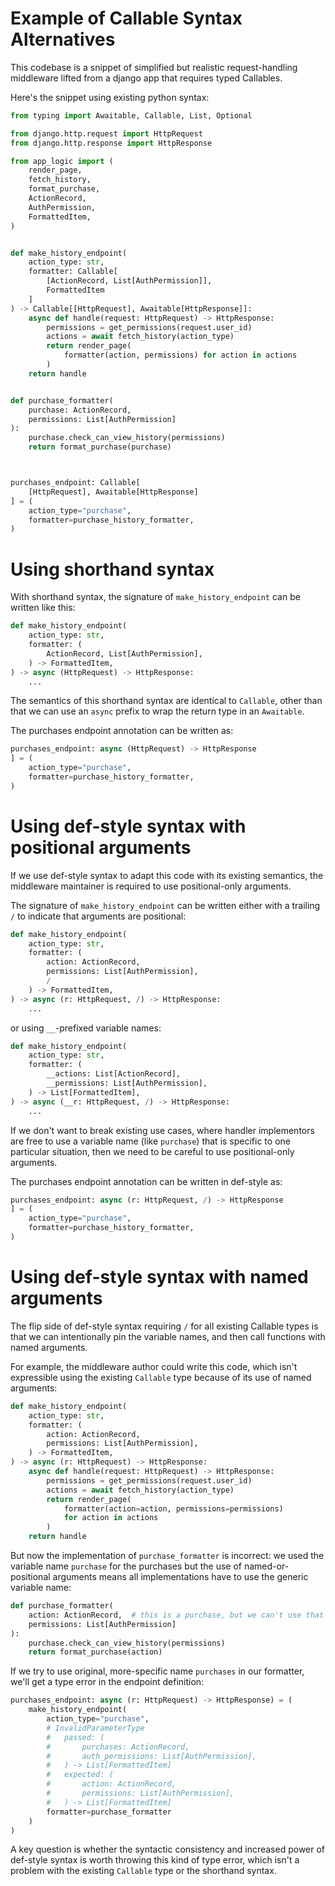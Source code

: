 # Example of Callable Syntax Alternatives

This codebase is a snippet of simplified but realistic request-handling
middleware lifted from a django app that requires typed Callables.

Here's the snippet using existing python syntax:
```python
from typing import Awaitable, Callable, List, Optional

from django.http.request import HttpRequest
from django.http.response import HttpResponse

from app_logic import (
    render_page,
    fetch_history,
    format_purchase,
    ActionRecord,
    AuthPermission,
    FormattedItem,
)


def make_history_endpoint(
    action_type: str,
    formatter: Callable[
        [ActionRecord, List[AuthPermission]],
        FormattedItem
    ]
) -> Callable[[HttpRequest], Awaitable[HttpResponse]]:
    async def handle(request: HttpRequest) -> HttpResponse:
        permissions = get_permissions(request.user_id)
        actions = await fetch_history(action_type)
        return render_page(
            formatter(action, permissions) for action in actions
        )
    return handle


def purchase_formatter(
    purchase: ActionRecord,
    permissions: List[AuthPermission]
):
    purchase.check_can_view_history(permissions)
    return format_purchase(purchase)



purchases_endpoint: Callable[
    [HttpRequest], Awaitable[HttpResponse]
] = (
    action_type="purchase",
    formatter=purchase_history_formatter,
)
```

# Using shorthand syntax

With shorthand syntax, the signature of `make_history_endpoint` can be written
like this:

``` python
def make_history_endpoint(
    action_type: str,
    formatter: (
        ActionRecord, List[AuthPermission],
    ) -> FormattedItem,
) -> async (HttpRequest) -> HttpResponse:
    ...

```

The semantics of this shorthand syntax are identical to `Callable`, other than
that we can use an `async` prefix to wrap the return type in an `Awaitable`.

The purchases endpoint annotation can be written as:
```python
purchases_endpoint: async (HttpRequest) -> HttpResponse
] = (
    action_type="purchase",
    formatter=purchase_history_formatter,
)
```

# Using def-style syntax with positional arguments

If we use def-style syntax to adapt this code with its existing semantics,
the middleware maintainer is required to use positional-only arguments.

The signature of `make_history_endpoint` can be written either with
a trailing `/` to indicate that arguments are positional:
```python
def make_history_endpoint(
    action_type: str,
    formatter: (
        action: ActionRecord,
        permissions: List[AuthPermission],
        /
    ) -> FormattedItem,
) -> async (r: HttpRequest, /) -> HttpResponse:
    ...
```

or using `__`-prefixed variable names:
```python
def make_history_endpoint(
    action_type: str,
    formatter: (
        __actions: List[ActionRecord],
        __permissions: List[AuthPermission],
    ) -> List[FormattedItem],
) -> async (__r: HttpRequest, /) -> HttpResponse:
    ...
```

If we don't want to break existing use cases, where handler implementors
are free to use a variable name (like `purchase`) that is specific to
one particular situation, then we need to be careful to use positional-only
arguments.

The purchases endpoint annotation can be written in def-style as:
```python
purchases_endpoint: async (r: HttpRequest, /) -> HttpResponse
] = (
    action_type="purchase",
    formatter=purchase_history_formatter,
)
```

# Using def-style syntax with named arguments

The flip side of def-style syntax requiring `/` for all existing Callable
types is that we can intentionally pin the variable names, and then call
functions with named arguments.

For example, the middleware author could write this code, which isn't expressible
using the existing `Callable` type because of its use of named arguments:
``` python
def make_history_endpoint(
    action_type: str,
    formatter: (
        action: ActionRecord,
        permissions: List[AuthPermission],
    ) -> FormattedItem,
) -> async (r: HttpRequest) -> HttpResponse:
    async def handle(request: HttpRequest) -> HttpResponse:
        permissions = get_permissions(request.user_id)
        actions = await fetch_history(action_type)
        return render_page(
            formatter(action=action, permissions=permissions)
            for action in actions
        )
    return handle
```

But now the implementation of `purchase_formatter` is incorrect: we used
the variable name `purchase` for the purchases but the use of named-or-positional
arguments means all implementations have to use the generic variable name:

``` python
def purchase_formatter(
    action: ActionRecord,  # this is a purchase, but we can't use that name
    permissions: List[AuthPermission]
):
    purchase.check_can_view_history(permissions)
    return format_purchase(action)
```

If we try to use original, more-specific name `purchases` in our formatter, we'll get a
type error in the endpoint definition:
```python
purchases_endpoint: async (r: HttpRequest) -> HttpResponse) = (
    make_history_endpoint(
        action_type="purchase",
        # InvalidParameterType
        #   passed: (
        #       purchases: ActionRecord,
        #       auth_permissions: List[AuthPermission],
        #   ) -> List[FormattedItem]
        #   expected: (
        #       action: ActionRecord,
        #       permissions: List[AuthPermission],
        #   ) -> List[FormattedItem]
        formatter=purchase_formatter
    )
)
```

A key question is whether the syntactic consistency and increased power of
def-style syntax is worth throwing this kind of type error, which isn't a problem
with the existing `Callable` type or the shorthand syntax.
